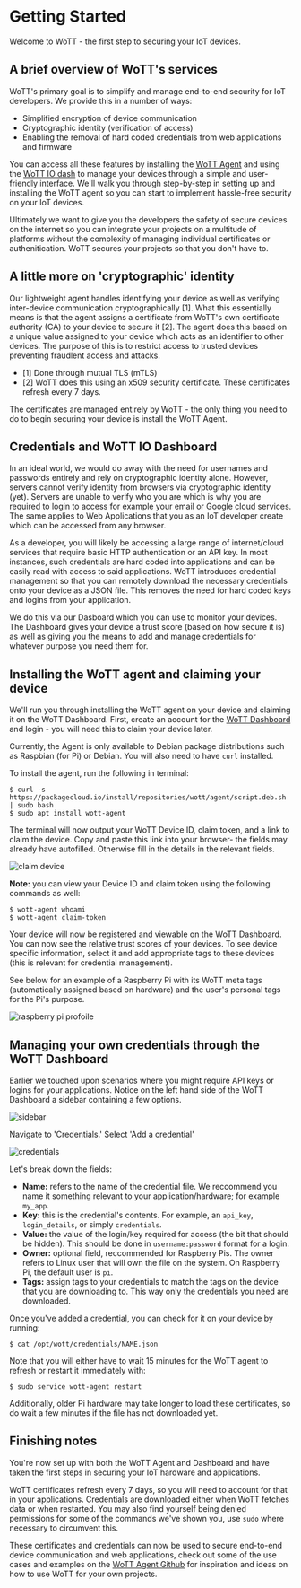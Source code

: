 # Getting Started

Welcome to WoTT - the first step to securing your IoT devices.

## A brief overview of WoTT's services

WoTT's primary goal is to simplify and manage end-to-end security for IoT developers. 
We provide this in a number of ways:

- Simplified encryption of device communication
- Cryptographic identity (verification of access)
- Enabling the removal of hard coded credentials from web applications and firmware

You can access all these features by installing the [WoTT Agent](https://github.com/WoTTsecurity/agent) and using the [WoTT IO dash](https://dash.wott.io) to manage your devices through a simple and user-friendly interface. We'll walk you through step-by-step in setting up and installing the WoTT agent so you can start to implement hassle-free security on your IoT devices. 

Ultimately we want to give you the developers the safety of secure devices on the internet so you can integrate your projects on a multitude of platforms without the complexity of managing individual certificates or authenitication. WoTT secures your projects so that you don't have to.

## A little more on 'cryptographic' identity

Our lightweight agent handles identifying your device as well as verifying inter-device communication cryptographically [1]. What this essentially means is that the agent assigns a certificate from WoTT's own certificate authority (CA) to your device to secure it [2].
The agent does this based on a unique value assigned to your device which acts as an identifier to other devices. The purpose of this is to restrict access to trusted devices preventing fraudlent access and attacks. 

* [1] Done through mutual TLS (mTLS)
* [2] WoTT does this using an x509 security certificate. These certificates refresh every 7 days.

The certificates are managed entirely by WoTT - the only thing you need to do to begin securing your device is install the WoTT Agent.

## Credentials and WoTT IO Dashboard

In an ideal world, we would do away with the need for usernames and passwords entirely and rely on cryptographic identity alone. However, servers cannot verify identity from browsers via cryptographic identity (yet). Servers are unable to verify who you are which is why you are required to login to access for example your email or Google cloud services. The same applies to Web Applications that you as an IoT developer create which can be accessed from any browser.

As a developer, you will likely be accessing a large range of internet/cloud services that require basic HTTP authentication or an API key. In most instances, such credentials are hard coded into applications and can be easily read with access to said applications. WoTT introduces credential management so that you can remotely download the necessary credentials onto your device as a JSON file. This removes the need for hard coded keys and logins from your application. 

We do this via our Dasboard which you can use to monitor your devices. The Dashboard gives your device a trust score (based on how secure it is) as well as giving you the means to add and manage credentials for whatever purpose you need them for.

## Installing the WoTT agent and claiming your device

We'll run you through installing the WoTT agent on your device and claiming it on the WoTT Dashboard.
First, create an account for the [WoTT Dashboard](https://dash.wott.io) and login - you will need this to claim your device later.

Currently, the Agent is only available to Debian package distributions such as Raspbian (for Pi) or Debian. You will also need to have `curl` installed.

To install the agent, run the following in terminal:

```
$ curl -s https://packagecloud.io/install/repositories/wott/agent/script.deb.sh | sudo bash
$ sudo apt install wott-agent
```
The terminal will now output your WoTT Device ID, claim token, and a link to claim the device. 
Copy and paste this link into your browser- the fields may already have autofilled. Otherwise fill in the details in the relevant fields.

![claim device](https://github.com/WoTTsecurity/wott-io/blob/master/documentation/getting_started/images/claim-device.png)

**Note:** you can view your Device ID and claim token using the following commands as well:

```
$ wott-agent whoami
$ wott-agent claim-token
```
Your device will now be registered and viewable on the WoTT Dashboard. You can now see the relative trust scores of your devices. To see device specific information, select it and add appropriate tags to these devices (this is relevant for credential management).

See below for an example of a Raspberry Pi with its WoTT meta tags (automatically assigned based on hardware) and the user's personal tags for the Pi's purpose.

![raspberry pi profoile](https://github.com/WoTTsecurity/wott-io/blob/master/documentation/getting_started/images/rasbpi-profile.png)

## Managing your own credentials through the WoTT Dashboard

Earlier we touched upon scenarios where you might require API keys or logins for your applications. Notice on the left hand side of the WoTT Dashboard a sidebar containing a few options. 

![sidebar](https://github.com/WoTTsecurity/wott-io/blob/master/documentation/getting_started/images/sidebar.png)

Navigate to 'Credentials.' Select 'Add a credential'

![credentials](https://github.com/WoTTsecurity/wott-io/blob/master/documentation/getting_started/images/credentials.png)

Let's break down the fields:

- **Name:** refers to the name of the credential file. We reccommend you name it something relevant to your application/hardware; for example `my_app`. 
- **Key:** this is the credential's contents. For example, an `api_key`, `login_details`, or simply `credentials`.
- **Value:** the value of the login/key required for access (the bit that should be hidden). This should be done in `username:password` format for a login.
- **Owner:** optional field, reccommended for Raspberry Pis. The owner refers to Linux user that will own the file on the system. On Raspberry Pi, the default user is `pi`.
- **Tags:** assign tags to your credentials to match the tags on the device that you are downloading to. This way only the credentials you need are downloaded.

Once you've added a credential, you can check for it on your device by running:

```
$ cat /opt/wott/credentials/NAME.json
```
Note that you will either have to wait 15 minutes for the WoTT agent to refresh or restart it immediately with:
```
$ sudo service wott-agent restart
```
Additionally, older Pi hardware may take longer to load these certificates, so do wait a few minutes if the file has not downloaded yet. 

## Finishing notes

You're now set up with both the WoTT Agent and Dashboard and have taken the first steps in securing your IoT hardware and applications. 

WoTT certificates refresh every 7 days, so you will need to account for that in your applications.
Credentials are downloaded either when WoTT fetches data or when restarted. You may also find yourself being denied permissions for some of the commands we've shown you, use `sudo` where necessary to circumvent this.

These certificates and credentials can now be used to secure end-to-end device communication and web applications, check out some of the use cases and examples on the [WoTT Agent Github](https://github.com/WoTTsecurity/agent) for inspiration and ideas on how to use WoTT for your own projects.